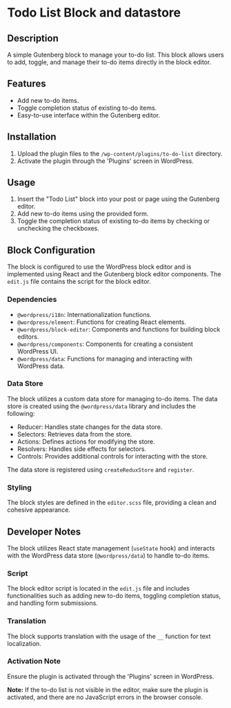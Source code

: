 # Todo List Block and datastore

## Description

A simple Gutenberg block to manage your to-do list. This block allows users to add, toggle, and manage their to-do items directly in the block editor.

## Features

- Add new to-do items.
- Toggle completion status of existing to-do items.
- Easy-to-use interface within the Gutenberg editor.

## Installation

1. Upload the plugin files to the `/wp-content/plugins/to-do-list` directory.
2. Activate the plugin through the 'Plugins' screen in WordPress.

## Usage

1. Insert the "Todo List" block into your post or page using the Gutenberg editor.
2. Add new to-do items using the provided form.
3. Toggle the completion status of existing to-do items by checking or unchecking the checkboxes.

## Block Configuration

The block is configured to use the WordPress block editor and is implemented using React and the Gutenberg block editor components. The `edit.js` file contains the script for the block editor.

### Dependencies

- `@wordpress/i18n`: Internationalization functions.
- `@wordpress/element`: Functions for creating React elements.
- `@wordpress/block-editor`: Components and functions for building block editors.
- `@wordpress/components`: Components for creating a consistent WordPress UI.
- `@wordpress/data`: Functions for managing and interacting with WordPress data.

### Data Store

The block utilizes a custom data store for managing to-do items. The data store is created using the `@wordpress/data` library and includes the following:

- Reducer: Handles state changes for the data store.
- Selectors: Retrieves data from the store.
- Actions: Defines actions for modifying the store.
- Resolvers: Handles side effects for selectors.
- Controls: Provides additional controls for interacting with the store.

The data store is registered using `createReduxStore` and `register`.

### Styling

The block styles are defined in the `editor.scss` file, providing a clean and cohesive appearance.

## Developer Notes

The block utilizes React state management (`useState` hook) and interacts with the WordPress data store (`@wordpress/data`) to handle to-do items.

### Script

The block editor script is located in the `edit.js` file and includes functionalities such as adding new to-do items, toggling completion status, and handling form submissions.

### Translation

The block supports translation with the usage of the `__` function for text localization.

### Activation Note

Ensure the plugin is activated through the 'Plugins' screen in WordPress.

**Note:** If the to-do list is not visible in the editor, make sure the plugin is activated, and there are no JavaScript errors in the browser console.
